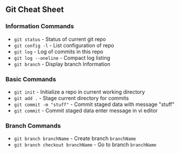  ## Git Cheat Sheet


 ### Information Commands
 * `git status` - Status of current git repo
 * `git config -l` - List configuration of repo
 * `git log` - Log of commits in this repo
 * `git log --oneline` - Compact log listing
 * `git branch` - Display branch Information


 ### Basic Commands
  * `git init` - Initialize a repo in current working directory
  * `git add .` - Stage current directory for commits
  * `git commit -m "stuff"` - Commit staged data with message "stuff"
  * `git commit` - Commit staged data enter message in vi editor

  ### Branch Commands
  * `git branch branchName` - Create branch `branchName`
  * `git branch checkout branchName` - Go to branch `branchName`
